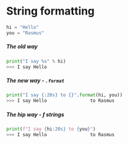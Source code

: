 # String formatting

```py
hi = "Hello"
you = "Rasmus"
```

##### The old way
```py
print("I say %s" % hi)
>>> I say Hello
```
##### The new way - `.format`
```py
print("I say {:20s} to {}".format(hi, you))
>>> I say Hello                to Rasmus
```

##### The hip way - f strings
```py
print(f"I say {hi:20s} to {you}")
>>> I say Hello                to Rasmus
```
